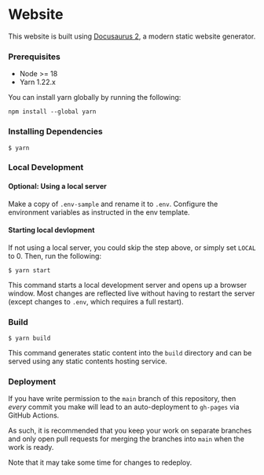 # Website

This website is built using [Docusaurus 2](https://docusaurus.io/), a modern static website generator.

### Prerequisites
- Node >= 18
- Yarn 1.22.x

You can install yarn globally by running the following:
```
npm install --global yarn
```

### Installing Dependencies

```
$ yarn
```

### Local Development

#### Optional: Using a local server

Make a copy of `.env-sample` and rename it to `.env`. Configure the environment variables as instructed in the env template.

#### Starting local devlopment
If not using a local server, you could skip the step above, or simply set `LOCAL` to 0. Then, run the following:

```
$ yarn start
```

This command starts a local development server and opens up a browser window. Most changes are reflected live without having to restart the server (except changes to `.env`, which requires a full restart).

### Build

```
$ yarn build
```

This command generates static content into the `build` directory and can be served using any static contents hosting service.

### Deployment

If you have write permission to the `main` branch of this repository, then _every_ commit you make will lead to an auto-deployment to `gh-pages` via GitHub Actions.

As such, it is recommended that you keep your work on separate branches and only open pull requests for merging the branches into `main` when the work is ready.

Note that it may take some time for changes to redeploy.
